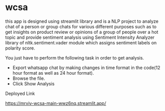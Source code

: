 # wcsa
this app is designed using streamlit library and is a NLP project to analyze chat of a person or group chats for various different purposes
such as to get insights on product review or opinions of a group of people over a hot topic and provide sentiment analysis using Sentiment
Intensity Analyzer library of nltk.sentiment.vader module which assigns sentiment labels on polarity score.

You just have to perform the following task in order to get analysis.
- Export whatsapp chat by making   changes in time format in the code(12 hour format as well as 24 hour format).
- Browse the file.
- Click Show Analysis

Deployed Link

https://mrviv-wcsa-main-wwz6nq.streamlit.app/
